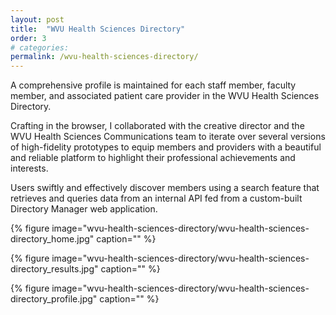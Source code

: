 ```yaml
---
layout: post
title:  "WVU Health Sciences Directory"
order: 3
# categories: 
permalink: /wvu-health-sciences-directory/
---
```


A comprehensive profile is maintained for each staff member, faculty member, and associated patient care provider in the WVU Health Sciences Directory. 

Crafting in the browser, I collaborated with the creative director and the WVU Health Sciences Communications team to iterate over several versions of high-fidelity prototypes to equip members and providers with a beautiful and reliable platform to highlight their professional achievements and interests.

Users swiftly and effectively discover members using a search feature that retrieves and queries data from an internal API fed from a custom-built Directory Manager web application.

{% figure image="wvu-health-sciences-directory/wvu-health-sciences-directory_home.jpg" caption="" %}

{% figure image="wvu-health-sciences-directory/wvu-health-sciences-directory_results.jpg" caption="" %}

{% figure image="wvu-health-sciences-directory/wvu-health-sciences-directory_profile.jpg" caption="" %}
